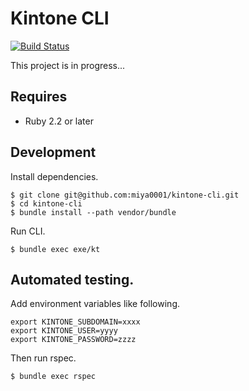 # Kintone CLI

[![Build Status](https://travis-ci.org/miya0001/kintone-cli.svg?branch=master)](https://travis-ci.org/miya0001/kintone-cli)

This project is in progress...

## Requires

* Ruby 2.2 or later

## Development

Install dependencies.

```
$ git clone git@github.com:miya0001/kintone-cli.git
$ cd kintone-cli
$ bundle install --path vendor/bundle
```

Run CLI.

```
$ bundle exec exe/kt
```

## Automated testing.

Add environment variables like following.

```
export KINTONE_SUBDOMAIN=xxxx
export KINTONE_USER=yyyy
export KINTONE_PASSWORD=zzzz
```

Then run rspec.

```
$ bundle exec rspec
```
